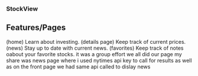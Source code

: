 ### StockView

## Features/Pages
(home) Learn about investing.
(details page) Keep track of current prices.
(news) Stay up to date with current news.
(favorites) Keep track of notes oabout your favorite stocks.
it was a group effort
we all did our page 
my share was news page where i used nytimes api key to call for results 
as well as on the front page we had same api called to dislay news
